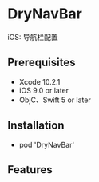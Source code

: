 # DryNavBar
iOS: 导航栏配置


## Prerequisites
* Xcode 10.2.1
* iOS 9.0 or later
* ObjC、Swift 5 or later


## Installation
* pod 'DryNavBar'


## Features
### 
